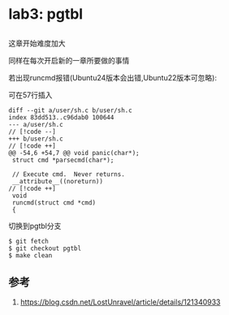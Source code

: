 # lab3: pgtbl

## 

这章开始难度加大

同样在每次开启新的一章所要做的事情

若出现runcmd报错(Ubuntu24版本会出错,Ubuntu22版本可忽略):

可在57行插入

```
diff --git a/user/sh.c b/user/sh.c
index 83dd513..c96dab0 100644
--- a/user/sh.c                                                                   // [!code --]
+++ b/user/sh.c                                                                   // [!code ++]
@@ -54,6 +54,7 @@ void panic(char*);
 struct cmd *parsecmd(char*);
 
 // Execute cmd.  Never returns.
 __attribute__((noreturn))                                                        // [!code ++]
 void
 runcmd(struct cmd *cmd)
 {
```

切换到pgtbl分支
```
$ git fetch
$ git checkout pgtbl
$ make clean
```

## 参考

1. https://blog.csdn.net/LostUnravel/article/details/121340933